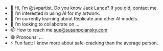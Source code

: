 - 👋 Hi, I’m @svpartist. Do you know Jack Lance? If you did, contact me.
- 👀 I’m interested in using AI for my artwork.
- 🌱 I’m currently learning about Replicate and other AI models.
- 💞️ I’m looking to collaborate on ...
- 📫 How to reach me sue@susanpolansky.com
- 😄 Pronouns: ...
- ⚡ Fun fact: I know more about safe-cracking than the average person.

<!---
svpartist/svpartist is a ✨ special ✨ repository because its `README.md` (this file) appears on your GitHub profile.
You can click the Preview link to take a look at your changes.
--->
